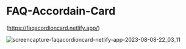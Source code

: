 # FAQ-Accordain-Card

(https://faqacordioncard.netlify.app/)

![screencapture-faqacordioncard-netlify-app-2023-08-08-22_03_11](https://github.com/Uzairahmad8/FAQ-Accordain-Card/assets/112511661/8a9988b0-ce9f-4226-aced-93ee43ee0bed)
